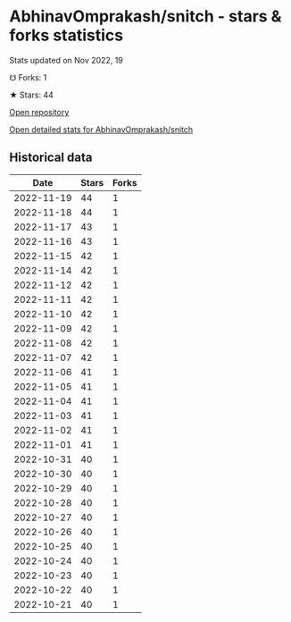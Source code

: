 # AbhinavOmprakash/snitch - stars & forks statistics

Stats updated on Nov 2022, 19

☋ Forks: 1

★ Stars: 44

[Open repository](https://github.com/AbhinavOmprakash/snitch)

[Open detailed stats for AbhinavOmprakash/snitch](https://reviewgithub.com/rep/AbhinavOmprakash/snitch)

## Historical data
| Date | Stars | Forks |
|------|-------|-------|
| 2022-11-19 | 44 | 1 | 
| 2022-11-18 | 44 | 1 | 
| 2022-11-17 | 43 | 1 | 
| 2022-11-16 | 43 | 1 | 
| 2022-11-15 | 42 | 1 | 
| 2022-11-14 | 42 | 1 | 
| 2022-11-12 | 42 | 1 | 
| 2022-11-11 | 42 | 1 | 
| 2022-11-10 | 42 | 1 | 
| 2022-11-09 | 42 | 1 | 
| 2022-11-08 | 42 | 1 | 
| 2022-11-07 | 42 | 1 | 
| 2022-11-06 | 41 | 1 | 
| 2022-11-05 | 41 | 1 | 
| 2022-11-04 | 41 | 1 | 
| 2022-11-03 | 41 | 1 | 
| 2022-11-02 | 41 | 1 | 
| 2022-11-01 | 41 | 1 | 
| 2022-10-31 | 40 | 1 | 
| 2022-10-30 | 40 | 1 | 
| 2022-10-29 | 40 | 1 | 
| 2022-10-28 | 40 | 1 | 
| 2022-10-27 | 40 | 1 | 
| 2022-10-26 | 40 | 1 | 
| 2022-10-25 | 40 | 1 | 
| 2022-10-24 | 40 | 1 | 
| 2022-10-23 | 40 | 1 | 
| 2022-10-22 | 40 | 1 | 
| 2022-10-21 | 40 | 1 | 

